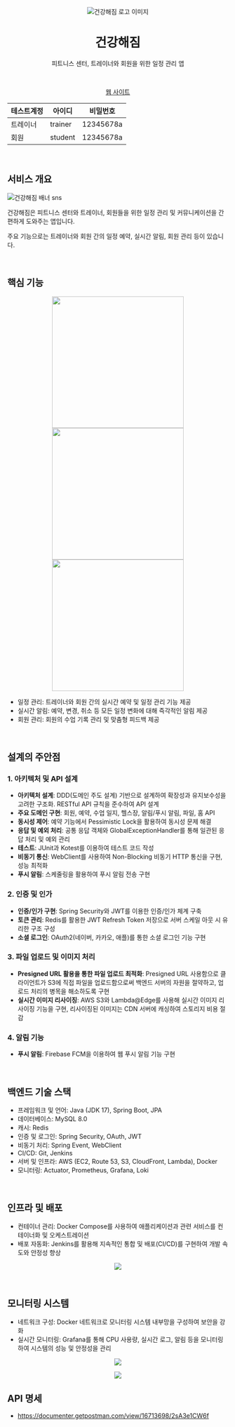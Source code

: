 <p align="center">
    <img src="https://github.com/to-be-healthy/FrontEnd/assets/102174146/f0629a08-f862-4b67-bf93-d52df57acb79" alt="건강해짐 로고 이미지" >
    <br />
    <h1 align="center">건강해짐</h1>
    <p align="center">피트니스 센터, 트레이너와 회원을 위한 일정 관리 앱</p>
    <br />
    <p align="center">
      <a href="https://main.to-be-healthy.site/">웹 사이트</a>
    </p align="center">
</p>

<div align="center">
    
|테스트계정|아이디|비밀번호|
|------|---|---|
|트레이너|trainer|12345678a|
|회원|student|12345678a|

</div>

<br />

## 서비스 개요

![건강해짐 배너 sns](https://github.com/to-be-healthy/FrontEnd/assets/102174146/d1682aea-4a3e-4c3e-84fc-9c55b3626547)
<p>건강해짐은 피트니스 센터와 트레이너, 회원들을 위한 일정 관리 및 커뮤니케이션을 간편하게 도와주는 앱입니다.</p>
<p>주요 기능으로는 트레이너와 회원 간의 일정 예약, 실시간 알림, 회원 관리 등이 있습니다.</p>

<br />

## 핵심 기능

<p align="center">
    <img src="https://github.com/to-be-healthy/FrontEnd/assets/102174146/96784978-d903-47bf-832d-8433da311ae8" width="300">
    <img src="https://github.com/to-be-healthy/FrontEnd/assets/102174146/05e70f40-4c75-4349-bfaa-fedc69cbc923" width="300">
    <img src="https://github.com/ChaeRin-Im/to-be-healthy/assets/72774476/13d25e34-2c91-437f-9020-1e33a63ad4a4" width="300">
</p>

- 일정 관리: 트레이너와 회원 간의 실시간 예약 및 일정 관리 기능 제공
- 실시간 알림: 예약, 변경, 취소 등 모든 일정 변화에 대해 즉각적인 알림 제공
- 회원 관리: 회원의 수업 기록 관리 및 맞춤형 피드백 제공
<br />

## 설계의 주안점

### 1. 아키텍처 및 API 설계
- **아키텍처 설계**: DDD(도메인 주도 설계) 기반으로 설계하여 확장성과 유지보수성을 고려한 구조화. RESTful API 규칙을 준수하여 API 설계
- **주요 도메인 구현**: 회원, 예약, 수업 일지, 헬스장, 알림/푸시 알림, 파일, 홈 API
- **동시성 제어**: 예약 기능에서 Pessimistic Lock을 활용하여 동시성 문제 해결
- **응답 및 예외 처리**: 공통 응답 객체와 GlobalExceptionHandler를 통해 일관된 응답 처리 및 예외 관리
- **테스트**: JUnit과 Kotest를 이용하여 테스트 코드 작성
- **비동기 통신**: WebClient를 사용하여 Non-Blocking 비동기 HTTP 통신을 구현, 성능 최적화
- **푸시 알림**: 스케줄링을 활용하여 푸시 알림 전송 구현

### 2. 인증 및 인가
- **인증/인가 구현**: Spring Security와 JWT를 이용한 인증/인가 체계 구축
- **토큰 관리**: Redis를 활용한 JWT Refresh Token 저장으로 서버 스케일 아웃 시 유리한 구조 구성
- **소셜 로그인**: OAuth2(네이버, 카카오, 애플)를 통한 소셜 로그인 기능 구현

### 3. 파일 업로드 및 이미지 처리
- **Presigned URL 활용을 통한 파일 업로드 최적화**: Presigned URL 사용함으로 클라이언트가 S3에 직접 파일을 업로드함으로써 백엔드 서버의 자원을 절약하고, 업로드 처리의 병목을 해소하도록 구현
- **실시간 이미지 리사이징**: AWS S3와 Lambda@Edge를 사용해 실시간 이미지 리사이징 기능을 구현, 리사이징된 이미지는 CDN 서버에 캐싱하여 스토리지 비용 절감

### 4. 알림 기능
- **푸시 알림**: Firebase FCM을 이용하여 웹 푸시 알림 기능 구현

<br />

## 백엔드 기술 스택
- 프레임워크 및 언어: Java (JDK 17), Spring Boot, JPA
- 데이터베이스: MySQL 8.0
- 캐시: Redis
- 인증 및 로그인: Spring Security, OAuth, JWT
- 비동기 처리: Spring Event, WebClient
- CI/CD: Git, Jenkins
- 서버 및 인프라: AWS (EC2, Route 53, S3, CloudFront, Lambda), Docker
- 모니터링: Actuator, Prometheus, Grafana, Loki

<br />

## 인프라 및 배포
- 컨테이너 관리: Docker Compose를 사용하여 애플리케이션과 관련 서비스를 컨테이너화 및 오케스트레이션
- 배포 자동화: Jenkins를 활용해 지속적인 통합 및 배포(CI/CD)를 구현하여 개발 속도와 안정성 향상
<p align="center"><img src="https://github.com/ChaeRin-Im/to-be-healthy/assets/72774476/4bdcc0f6-6ca3-4408-8f79-68fe2380ba11"></p>

<br />

## 모니터링 시스템
- 네트워크 구성: Docker 네트워크로 모니터링 시스템 내부망을 구성하여 보안을 강화
- 실시간 모니터링: Grafana를 통해 CPU 사용량, 실시간 로그, 알림 등을 모니터링하여 시스템의 성능 및 안정성을 관리
<p align="center"><img src="https://github.com/ChaeRin-Im/to-be-healthy/assets/72774476/4e45db47-6a76-41ea-a6b7-e0fa0add1480"></p>
<p align="center"><img src="https://github.com/ChaeRin-Im/to-be-healthy/assets/72774476/caac93a3-0fcd-4104-b76e-ab1ddc19a37e"></p>

## API 명세
- https://documenter.getpostman.com/view/16713698/2sA3e1CW6f
